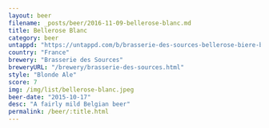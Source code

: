 ```yaml
---
layout: beer
filename: _posts/beer/2016-11-09-bellerose-blanc.md
title: Bellerose Blanc
category: beer
untappd: "https://untappd.com/b/brasserie-des-sources-bellerose-biere-blonde-extra/289546"
country: "France"
brewery: "Brasserie des Sources"
breweryURL: "/brewery/brasserie-des-sources.html"
style: "Blonde Ale"
score: 7
img: /img/list/bellerose-blanc.jpeg
beer-date: "2015-10-17"
desc: "A fairly mild Belgian beer"
permalink: /beer/:title.html
---
```

